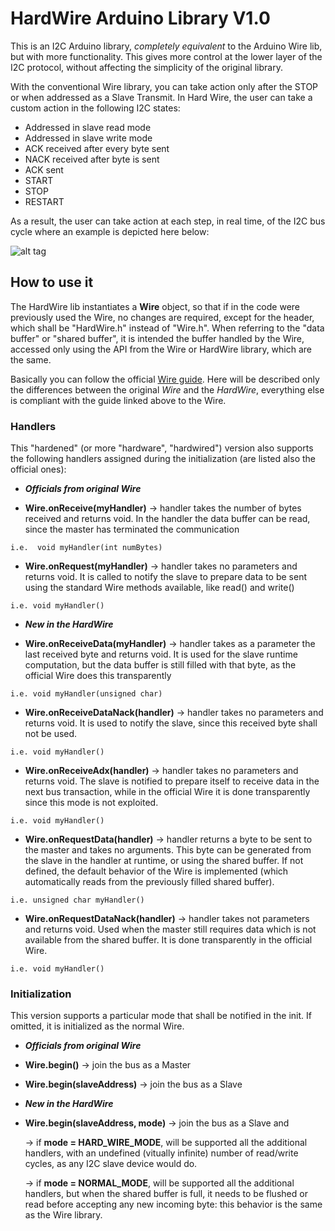 # HardWire Arduino Library V1.0

This is an I2C Arduino library, *completely equivalent* to the Arduino Wire lib, but with more functionality. This gives more control 
at the lower layer of the I2C protocol, without affecting the simplicity of the original library.


With the conventional Wire library, you can take action only after the STOP or when addressed as a  Slave Transmit. In Hard Wire,
the user can take a custom action in the following I2C states:

- Addressed in slave read mode
- Addressed in slave write mode
- ACK received after every byte sent
- NACK received after byte is sent
- ACK sent
- START
- STOP
- RESTART


As a result, the user can take action at each step, in real time, of the I2C bus cycle where an example is depicted here below:

   ![alt tag](https://enricosanino.files.wordpress.com/2016/11/command.gif)

## How to use it

The HardWire lib instantiates a **Wire** object, so that if in the code were previously used the Wire, no changes are required, except for the header, which shall be "HardWire.h" instead of "Wire.h".
When referring to the "data buffer" or "shared buffer", it is intended the buffer handled by the Wire, accessed only using the API from the Wire or HardWire library, which are the same.

Basically you can follow the official [Wire guide](https://www.arduino.cc/en/Reference/Wire). 
Here will be described only the differences between the original *Wire* and the *HardWire*, everything else is compliant with the guide linked above to the Wire.

### Handlers
This "hardened" (or more "hardware", "hardwired") version also supports the following handlers assigned during the initialization (are listed also the official ones):

- ***Officials from original Wire***

 - **Wire.onReceive(myHandler)** -> handler takes the number of bytes received and returns void. In the handler the data buffer can be read, since the master has terminated the communication
 ```
 i.e.  void myHandler(int numBytes)
 ``` 
 - **Wire.onRequest(myHandler)** -> handler takes no parameters and returns void. It is called to notify the slave to prepare data to be sent using the standard Wire methods available, like read() and write()
 ```
 i.e. void myHandler()
 ```
- ***New in the HardWire***

 - **Wire.onReceiveData(myHandler)** -> handler takes as a parameter the last received byte and returns void. It is used for the slave runtime computation, but the data buffer is still filled with that byte, as the official Wire does this transparently
 ```
 i.e. void myHandler(unsigned char)
 ```
 - **Wire.onReceiveDataNack(handler)** -> handler takes no parameters and returns void. It is used to notify the slave, since this received byte shall not be used.
 ```
 i.e. void myHandler()
 ```
 - **Wire.onReceiveAdx(handler)** -> handler takes no parameters and returns void. The slave is notified to prepare itself to receive data in the next bus transaction, while in the official Wire it is done transparently since this mode is not exploited.
 ```
 i.e. void myHandler()
 ```
 - **Wire.onRequestData(handler)** -> handler returns a byte to be sent to the master and takes no arguments. This byte can be generated from the slave in the handler at runtime, or using the shared buffer. If not defined, the default behavior of the Wire is implemented (which automatically reads from the previously filled shared buffer).
 ```
 i.e. unsigned char myHandler()
 ```
 - **Wire.onRequestDataNack(handler)** -> handler takes not parameters and returns void. Used when the master still requires data which is not available from the shared buffer. It is done transparently in the official Wire.
 ```
 i.e. void myHandler()
 ```
 

### Initialization
 
 This version supports a particular mode that shall be notified in the init. If omitted, it is initialized as the normal Wire.

- ***Officials from original Wire***

 - **Wire.begin()** -> join the bus as a Master
 - **Wire.begin(slaveAddress)** -> join the bus as a Slave
 
- ***New in the HardWire***

 - **Wire.begin(slaveAddress, mode)** -> join the bus as a Slave and
 
    -> if **mode = HARD_WIRE_MODE**, will be supported all the additional handlers, with an undefined (vitually infinite) number of read/write cycles, as any I2C slave device would do.
 
     -> if **mode = NORMAL_MODE**, will be supported all the additional handlers, but when the shared buffer is full, it needs to be flushed or read before accepting any new incoming byte: this behavior is the same as the Wire library.
 
 
